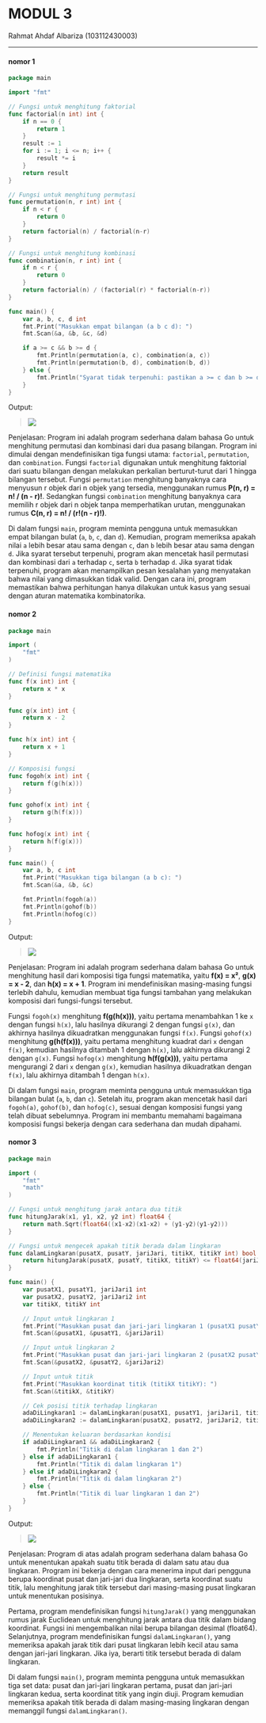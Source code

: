 # MODUL 3

Rahmat Ahdaf Albariza (103112430003)
___
#### **nomor 1**
```go
package main

import "fmt"

// Fungsi untuk menghitung faktorial
func factorial(n int) int {
	if n == 0 {
		return 1
	}
	result := 1
	for i := 1; i <= n; i++ {
		result *= i
	}
	return result
}

// Fungsi untuk menghitung permutasi
func permutation(n, r int) int {
	if n < r {
		return 0
	}
	return factorial(n) / factorial(n-r)
}

// Fungsi untuk menghitung kombinasi
func combination(n, r int) int {
	if n < r {
		return 0
	}
	return factorial(n) / (factorial(r) * factorial(n-r))
}

func main() {
	var a, b, c, d int
	fmt.Print("Masukkan empat bilangan (a b c d): ")
	fmt.Scan(&a, &b, &c, &d)

	if a >= c && b >= d {
		fmt.Println(permutation(a, c), combination(a, c))
		fmt.Println(permutation(b, d), combination(b, d))
	} else {
		fmt.Println("Syarat tidak terpenuhi: pastikan a >= c dan b >= d")
	}
}
```
Output:

>![](Output/nomor1.PNG)

Penjelasan:
Program ini adalah program sederhana dalam bahasa Go untuk menghitung permutasi dan kombinasi dari dua pasang bilangan. Program ini dimulai dengan mendefinisikan tiga fungsi utama: `factorial`, `permutation`, dan `combination`. Fungsi `factorial` digunakan untuk menghitung faktorial dari suatu bilangan dengan melakukan perkalian berturut-turut dari 1 hingga bilangan tersebut. Fungsi `permutation` menghitung banyaknya cara menyusun r objek dari n objek yang tersedia, menggunakan rumus **P(n, r) = n! / (n - r)!**. Sedangkan fungsi `combination` menghitung banyaknya cara memilih r objek dari n objek tanpa memperhatikan urutan, menggunakan rumus **C(n, r) = n! / (r!(n - r)!)**.

Di dalam fungsi `main`, program meminta pengguna untuk memasukkan empat bilangan bulat (`a`, `b`, `c`, dan `d`). Kemudian, program memeriksa apakah nilai `a` lebih besar atau sama dengan `c`, dan `b` lebih besar atau sama dengan `d`. Jika syarat tersebut terpenuhi, program akan mencetak hasil permutasi dan kombinasi dari `a` terhadap `c`, serta `b` terhadap `d`. Jika syarat tidak terpenuhi, program akan menampilkan pesan kesalahan yang menyatakan bahwa nilai yang dimasukkan tidak valid. Dengan cara ini, program memastikan bahwa perhitungan hanya dilakukan untuk kasus yang sesuai dengan aturan matematika kombinatorika.


#### **nomor 2**
```go
package main

import (
	"fmt"
)

// Definisi fungsi matematika
func f(x int) int {
	return x * x
}

func g(x int) int {
	return x - 2
}

func h(x int) int {
	return x + 1
}

// Komposisi fungsi
func fogoh(x int) int {
	return f(g(h(x)))
}

func gohof(x int) int {
	return g(h(f(x)))
}

func hofog(x int) int {
	return h(f(g(x)))
}

func main() {
	var a, b, c int
	fmt.Print("Masukkan tiga bilangan (a b c): ")
	fmt.Scan(&a, &b, &c)

	fmt.Println(fogoh(a))
	fmt.Println(gohof(b))
	fmt.Println(hofog(c))
}
```
Output:

>![](Output/nomor2.png)

Penjelasan:
Program ini adalah program sederhana dalam bahasa Go untuk menghitung hasil dari komposisi tiga fungsi matematika, yaitu **f(x) = x²**, **g(x) = x - 2**, dan **h(x) = x + 1**. Program ini mendefinisikan masing-masing fungsi terlebih dahulu, kemudian membuat tiga fungsi tambahan yang melakukan komposisi dari fungsi-fungsi tersebut.

Fungsi `fogoh(x)` menghitung **f(g(h(x)))**, yaitu pertama menambahkan 1 ke `x` dengan fungsi `h(x)`, lalu hasilnya dikurangi 2 dengan fungsi `g(x)`, dan akhirnya hasilnya dikuadratkan menggunakan fungsi `f(x)`. Fungsi `gohof(x)` menghitung **g(h(f(x)))**, yaitu pertama menghitung kuadrat dari `x` dengan `f(x)`, kemudian hasilnya ditambah 1 dengan `h(x)`, lalu akhirnya dikurangi 2 dengan `g(x)`. Fungsi `hofog(x)` menghitung **h(f(g(x)))**, yaitu pertama mengurangi 2 dari `x` dengan `g(x)`, kemudian hasilnya dikuadratkan dengan `f(x)`, lalu akhirnya ditambah 1 dengan `h(x)`.

Di dalam fungsi `main`, program meminta pengguna untuk memasukkan tiga bilangan bulat (`a`, `b`, dan `c`). Setelah itu, program akan mencetak hasil dari `fogoh(a)`, `gohof(b)`, dan `hofog(c)`, sesuai dengan komposisi fungsi yang telah dibuat sebelumnya. Program ini membantu memahami bagaimana komposisi fungsi bekerja dengan cara sederhana dan mudah dipahami.


#### **nomor 3**
```go
package main

import (
	"fmt"
	"math"
)

// Fungsi untuk menghitung jarak antara dua titik
func hitungJarak(x1, y1, x2, y2 int) float64 {
	return math.Sqrt(float64((x1-x2)(x1-x2) + (y1-y2)(y1-y2)))
}

// Fungsi untuk mengecek apakah titik berada dalam lingkaran
func dalamLingkaran(pusatX, pusatY, jariJari, titikX, titikY int) bool {
	return hitungJarak(pusatX, pusatY, titikX, titikY) <= float64(jariJari)
}

func main() {
	var pusatX1, pusatY1, jariJari1 int
	var pusatX2, pusatY2, jariJari2 int
	var titikX, titikY int

	// Input untuk lingkaran 1
	fmt.Print("Masukkan pusat dan jari-jari lingkaran 1 (pusatX1 pusatY1 jariJari1): ")
	fmt.Scan(&pusatX1, &pusatY1, &jariJari1)

	// Input untuk lingkaran 2
	fmt.Print("Masukkan pusat dan jari-jari lingkaran 2 (pusatX2 pusatY2 jariJari2): ")
	fmt.Scan(&pusatX2, &pusatY2, &jariJari2)

	// Input untuk titik
	fmt.Print("Masukkan koordinat titik (titikX titikY): ")
	fmt.Scan(&titikX, &titikY)

	// Cek posisi titik terhadap lingkaran
	adaDiLingkaran1 := dalamLingkaran(pusatX1, pusatY1, jariJari1, titikX, titikY)
	adaDiLingkaran2 := dalamLingkaran(pusatX2, pusatY2, jariJari2, titikX, titikY)

	// Menentukan keluaran berdasarkan kondisi
	if adaDiLingkaran1 && adaDiLingkaran2 {
		fmt.Println("Titik di dalam lingkaran 1 dan 2")
	} else if adaDiLingkaran1 {
		fmt.Println("Titik di dalam lingkaran 1")
	} else if adaDiLingkaran2 {
		fmt.Println("Titik di dalam lingkaran 2")
	} else {
		fmt.Println("Titik di luar lingkaran 1 dan 2")
	}
}
```
Output:

>![](Output/nomor3.png)

Penjelasan:
Program di atas adalah program sederhana dalam bahasa Go untuk menentukan apakah suatu titik berada di dalam satu atau dua lingkaran. Program ini bekerja dengan cara menerima input dari pengguna berupa koordinat pusat dan jari-jari dua lingkaran, serta koordinat suatu titik, lalu menghitung jarak titik tersebut dari masing-masing pusat lingkaran untuk menentukan posisinya.

Pertama, program mendefinisikan fungsi `hitungJarak()` yang menggunakan rumus jarak Euclidean untuk menghitung jarak antara dua titik dalam bidang koordinat. Fungsi ini mengembalikan nilai berupa bilangan desimal (float64). Selanjutnya, program mendefinisikan fungsi `dalamLingkaran()`, yang memeriksa apakah jarak titik dari pusat lingkaran lebih kecil atau sama dengan jari-jari lingkaran. Jika iya, berarti titik tersebut berada di dalam lingkaran.

Di dalam fungsi `main()`, program meminta pengguna untuk memasukkan tiga set data: pusat dan jari-jari lingkaran pertama, pusat dan jari-jari lingkaran kedua, serta koordinat titik yang ingin diuji. Program kemudian memeriksa apakah titik berada di dalam masing-masing lingkaran dengan memanggil fungsi `dalamLingkaran()`.